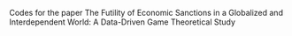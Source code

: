 Codes for the paper The Futility of Economic Sanctions in a Globalized and Interdependent World: A Data-Driven Game Theoretical Study

